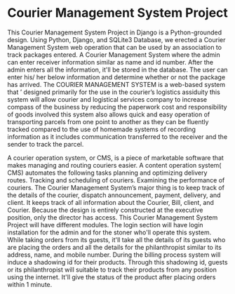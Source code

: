 # Courier Management System Project

This Courier Management System Project in Django is a Python-grounded design. Using Python, Django, 
and SQLite3 Database, we erected a Courier Management System web
operation that can be used by an association to track packages entered. 
A Courier Management System where the admin can enter receiver information similar as name and id number. After
the admin enters all the information, it'll be stored in the database. 
The user can enter his/ her below information and determine whether or not the package has arrived. The COURIER
MANAGEMENT SYSTEM is a web-based system that ’ designed primarily for the use in the
courier’s logistics assiduity this system will allow courier and logistical services company to
increase compass of the business by reducing the paperwork cost and responsibility of goods
involved this system also allows quick and easy operation of transporting parcels from one
point to another as they can be fluently tracked compared to the use of homemade systems of
recording information as it includes communication transferred to the receiver and the sender
to track the parcel.

A courier operation system, or CMS, is a piece of marketable software that makes managing
and routing couriers easier. A content operation system( CMS) automates the following tasks
planning and optimizing delivery routes. Tracking and scheduling of couriers. Examining the
performance of couriers. The Courier Management System’s major thing is to keep track of the
details of the courier, dispatch announcement, payment, delivery, and client. It keeps track of
all information about the Courier, Bill, client, and Courier. Because the design is entirely
constructed at the executive position, only the director has access. This Courier Management
System Project will have different modules. The login section will have login installation for
the admin and for the stoner who'll operate this system. While taking orders from its guests,
it'll take all the details of its guests who are placing the orders and all the details for the
philanthropist similar to its address, name, and mobile number. During the billing process
system will induce a shadowing id for their products. Through this shadowing id, guests or its
philanthropist will suitable to track their products from any position using the internet. It'll
give the status of the product after placing orders within 1 minute.
